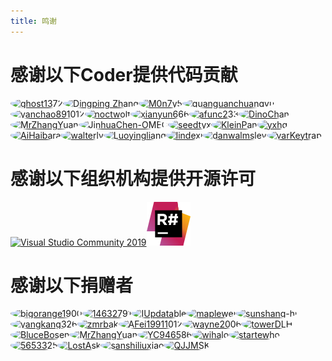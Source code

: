 ```yaml
---
title: 鸣谢
---
```


# 感谢以下Coder提供代码贡献

<p><a style="border:0" href="https://github.com/ghost1372" target="_blank" rel="noopener"><img style="border-radius:50%!important" width="64" height="64" src="https://avatars0.githubusercontent.com/u/9213496?s=64&amp;v=4" alt="ghost1372"></a><a style="border:0" href="https://github.com/DingpingZhang" target="_blank" rel="noopener"><img style="border-radius:50%!important" width="64" height="64" src="https://avatars0.githubusercontent.com/u/8541016?s=64&v=4" alt="Dingping Zhang"></a><a style="border:0" href="https://github.com/M0n7y5" target="_blank" rel="noopener"><img style="border-radius:50%!important" width="64" height="64" src="https://avatars0.githubusercontent.com/u/17201053?s=64&v=4" alt="M0n7y5"></a><a style="border:0" href="https://github.com/guanguanchuangyu" target="_blank" rel="noopener"><img style="border-radius:50%!important" width="64" height="64" src="https://avatars1.githubusercontent.com/u/25916858?s=64&v=4" alt="guanguanchuangyu"></a><a style="border:0" href="https://github.com/yanchao891012" target="_blank" rel="noopener"><img style="border-radius:50%!important" width="64" height="64" src="https://avatars0.githubusercontent.com/u/16846702?s=64&v=4" alt="yanchao891012"></a><a style="border:0" href="https://github.com/noctwolf" target="_blank" rel="noopener"><img style="border-radius:50%!important" width="64" height="64" src="https://avatars3.githubusercontent.com/u/21022467?s=64&v=4" alt="noctwolf"></a><a style="border:0" href="https://github.com/xianyun666" target="_blank" rel="noopener"><img style="border-radius:50%!important" width="64" height="64" src="https://avatars1.githubusercontent.com/u/22339210?s=64&v=4" alt="xianyun666"></a><a style="border:0" href="https://github.com/afunc233" target="_blank" rel="noopener"><img style="border-radius:50%!important" width="64" height="64" src="https://avatars1.githubusercontent.com/u/19919631?s=64&v=4" alt="afunc233"></a><a style="border:0" href="https://github.com/DinoChan" target="_blank" rel="noopener"><img style="border-radius:50%!important" width="64" height="64" src="https://avatars1.githubusercontent.com/u/6076257?s=64&v=4" alt="DinoChan"></a><a style="border:0" href="https://github.com/MrZhangYuan" target="_blank" rel="noopener"><img style="border-radius:50%!important" width="64" height="64" src="https://avatars2.githubusercontent.com/u/16384123?s=64&v=4" alt="MrZhangYuan"></a><a style="border:0" href="https://github.com/JinhuaChen-OMEC" target="_blank" rel="noopener"><img style="border-radius:50%!important" width="64" height="64" src="https://avatars0.githubusercontent.com/u/47024703?s=64&v=4" alt="JinhuaChen-OMEC"></a><a style="border:0" href="https://github.com/seedtyx" target="_blank" rel="noopener"><img style="border-radius:50%!important" width="64" height="64" src="https://avatars2.githubusercontent.com/u/5851975?s=64&v=4" alt="seedtyx"></a><a style="border:0" href="https://github.com/KleinPan" target="_blank" rel="noopener"><img style="border-radius:50%!important" width="64" height="64" src="https://avatars2.githubusercontent.com/u/34428802?s=64&v=4" alt="KleinPan"></a><a style="border:0" href="https://github.com/yxhq" target="_blank" rel="noopener"><img style="border-radius:50%!important" width="64" height="64" src="https://avatars3.githubusercontent.com/u/10378954?s=64&v=4" alt="yxhq"></a><a style="border:0" href="https://github.com/AiHaibara" target="_blank" rel="noopener"><img style="border-radius:50%!important" width="64" height="64" src="https://avatars3.githubusercontent.com/u/5195234?s=64&v=4" alt="AiHaibara"></a><a style="border:0" href="https://github.com/walterlv" target="_blank" rel="noopener"><img style="border-radius:50%!important" width="64" height="64" src="https://avatars3.githubusercontent.com/u/9959623?s=64&v=4" alt="walterlv"></a><a style="border:0" href="https://github.com/Luoyingliang" target="_blank" rel="noopener"><img style="border-radius:50%!important" width="64" height="64" src="https://avatars2.githubusercontent.com/u/29297262?s=64&v=4" alt="Luoyingliang"></a><a style="border:0" href="https://github.com/lindexi" target="_blank" rel="noopener"><img style="border-radius:50%!important" width="64" height="64" src="https://avatars3.githubusercontent.com/u/16054566?s=64&v=4" alt="lindexi"></a><a style="border:0" href="https://github.com/danwalmsley" target="_blank" rel="noopener"><img style="border-radius:50%!important" width="64" height="64" src="https://avatars1.githubusercontent.com/u/4672627?s=64&v=4" alt="danwalmsley"></a><a style="border:0" href="https://github.com/varKeytrap" target="_blank" rel="noopener"><img style="border-radius:50%!important" width="64" height="64" src="https://avatars0.githubusercontent.com/u/17864005?s=64&v=4" alt="varKeytrap"></a></p>

# 感谢以下组织机构提供开源许可

<p><a style="border:0" href="https://visualstudio.microsoft.com/free-developer-offers/" target="_blank" rel="noopener"><img width="70" height="70" src="https://raw.githubusercontent.com/HandyOrg/HandyOrgResource/master/HandyControl/Resources/vs2019_logo.png" alt="Visual Studio Community 2019"></a><a style="border:0" href="https://www.jetbrains.com/?from=HandyControl" target="_blank" rel="noopener"><img width="70" height="70" src="https://raw.githubusercontent.com/HandyOrg/HandyOrgResource/master/HandyControl/Resources/resharper_logo.png" alt="JetBrains"></a></p>

# 感谢以下捐赠者

<p><a style="border:0" href="https://github.com/bigorange1900" target="_blank" rel="noopener"><img style="border-radius:50%!important" width="64" height="64" src="https://avatars1.githubusercontent.com/u/49062011?s=64&v=4" alt="bigorange1900"></a><a style="border:0" href="https://github.com/14632791" target="_blank" rel="noopener"><img style="border-radius:50%!important" style="border-radius:50%!important" width="64" height="64" src="https://avatars3.githubusercontent.com/u/27358331?s=64&v=4" alt="14632791"></a><a style="border:0" href="https://github.com/IUpdatable" target="_blank" rel="noopener"><img style="border-radius:50%!important" style="border-radius:50%!important" width="64" height="64" src="https://avatars2.githubusercontent.com/u/51181716?s=64&v=4" alt="IUpdatable"></a><a style="border:0" href="https://github.com/maplewei" target="_blank" rel="noopener"><img style="border-radius:50%!important" width="64" height="64" src="https://avatars1.githubusercontent.com/u/13778095?s=64&v=4" alt="maplewei"></a><a style="border:0" href="https://github.com/sunshang-hl" target="_blank" rel="noopener"><img style="border-radius:50%!important" width="64" height="64" src="https://avatars1.githubusercontent.com/u/34593206?s=64&v=4" alt="sunshang-hl"></a><a style="border:0" href="https://github.com/yangkang326" target="_blank" rel="noopener"><img style="border-radius:50%!important" width="64" height="64" src="https://avatars1.githubusercontent.com/u/51224259?s=64&v=4" alt="yangkang326"></a><a style="border:0" href="https://github.com/zmrbak" target="_blank" rel="noopener"><img style="border-radius:50%!important" width="64" height="64" src="https://avatars3.githubusercontent.com/u/7257543?s=64&v=4" alt="zmrbak"></a><a style="border:0" href="https://github.com/AFei19911012" target="_blank" rel="noopener"><img style="border-radius:50%!important" width="64" height="64" src="https://avatars0.githubusercontent.com/u/31465314?s=64&v=4" alt="AFei19911012"></a><a style="border:0" href="https://github.com/wayne2006" target="_blank" rel="noopener"><img style="border-radius:50%!important" width="64" height="64" src="https://avatars0.githubusercontent.com/u/21210915?s=64&v=4" alt="wayne2006"></a><a style="border:0" href="https://github.com/towerDLH" target="_blank" rel="noopener"><img style="border-radius:50%!important" width="64" height="64" src="https://avatars1.githubusercontent.com/u/53053537?s=64&v=4" alt="towerDLH"></a><a style="border:0" href="https://github.com/BluceBosen" target="_blank" rel="noopener"><img style="border-radius:50%!important" width="64" height="64" src="https://avatars3.githubusercontent.com/u/24750822?s=64&v=4" alt="BluceBosen"></a><a style="border:0" href="https://github.com/MrZhangYuan" target="_blank" rel="noopener"><img style="border-radius:50%!important" width="64" height="64" src="https://avatars2.githubusercontent.com/u/16384123?s=64&v=4" alt="MrZhangYuan"></a><a style="border:0" href="https://github.com/YC946586" target="_blank" rel="noopener"><img style="border-radius:50%!important" width="64" height="64" src="https://avatars2.githubusercontent.com/u/49895722?s=64&v=4" alt="YC946586"></a><a style="border:0" href="https://github.com/wihalo" target="_blank" rel="noopener"><img style="border-radius:50%!important" width="64" height="64" src="https://avatars0.githubusercontent.com/u/26402999?s=64&v=4" alt="wihalo"></a><a style="border:0" href="https://github.com/startewho" target="_blank" rel="noopener"><img style="border-radius:50%!important" width="64" height="64" src="https://avatars0.githubusercontent.com/u/898009?s=64&v=4" alt="startewho"></a><a style="border:0" href="https://github.com/5653325" target="_blank" rel="noopener"><img style="border-radius:50%!important" width="64" height="64" src="https://avatars1.githubusercontent.com/u/3361135?s=64&v=4" alt="5653325"></a><a style="border:0" href="https://github.com/LostAsk" target="_blank" rel="noopener"><img style="border-radius:50%!important" width="64" height="64" src="https://avatars0.githubusercontent.com/u/46678241?s=64&v=4" alt="LostAsk"></a><a style="border:0" href="https://github.com/sanshiliuxiao" target="_blank" rel="noopener"><img style="border-radius:50%!important" width="64" height="64" src="https://avatars3.githubusercontent.com/u/25658690?s=64&v=4" alt="sanshiliuxiao"></a><a style="border:0" href="https://github.com/QJJMSK" target="_blank" rel="noopener"><img style="border-radius:50%!important" width="64" height="64" src="https://avatars2.githubusercontent.com/u/28100716?s=64&v=4" alt="QJJMSK"></a></p>